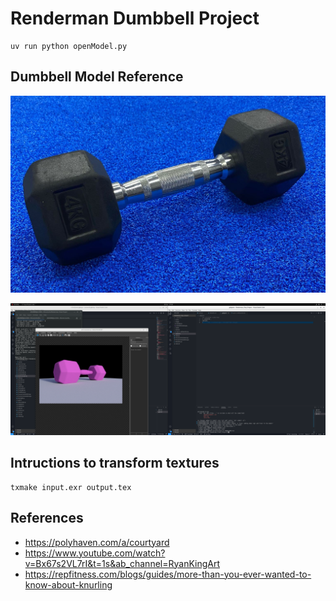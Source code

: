# Renderman Dumbbell Project

```
uv run python openModel.py
```

## Dumbbell Model Reference

![image](/images/dumbellExample.jpeg)

![image](/images/progress-dumbbell.png)


## Intructions to transform textures

```
txmake input.exr output.tex
```

## References
- https://polyhaven.com/a/courtyard
- https://www.youtube.com/watch?v=Bx67s2VL7rI&t=1s&ab_channel=RyanKingArt
- https://repfitness.com/blogs/guides/more-than-you-ever-wanted-to-know-about-knurling
